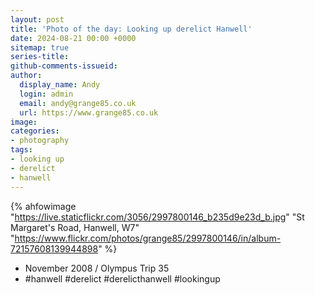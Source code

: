 ```yaml
---
layout: post
title: 'Photo of the day: Looking up derelict Hanwell'
date: 2024-08-21 00:00 +0000
sitemap: true
series-title:
github-comments-issueid:
author:
  display_name: Andy
  login: admin
  email: andy@grange85.co.uk
  url: https://www.grange85.co.uk
image:
categories:
- photography
tags:
- looking up
- derelict
- hanwell
---
```

{% ahfowimage "https://live.staticflickr.com/3056/2997800146_b235d9e23d_b.jpg" "St Margaret's Road, Hanwell, W7" "https://www.flickr.com/photos/grange85/2997800146/in/album-72157608139944898" %}

- November 2008 / Olympus Trip 35
- #hanwell #derelict #derelicthanwell #lookingup
